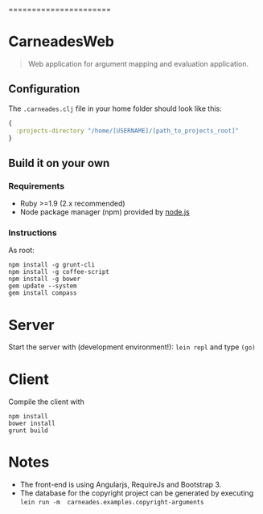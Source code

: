 ======================
# CarneadesWeb

> Web application for argument mapping and evaluation application.

## Configuration

The `.carneades.clj` file in your home folder should look like this:

```clj
{
  :projects-directory "/home/[USERNAME]/[path_to_projects_root]"
}
```

## Build it on your own

### Requirements

- Ruby >=1.9 (2.x recommended)
- Node package manager (npm) provided by [node.js](http://nodejs.org/)

### Instructions

As root:

```
npm install -g grunt-cli
npm install -g coffee-script
npm install -g bower
gem update --system
gem install compass
```

# Server

Start the server with (development environment!): ```lein repl``` and type ```(go)```

# Client

Compile the client with

```
npm install
bower install
grunt build
```

# Notes

- The front-end is using Angularjs, RequireJs and Bootstrap 3.
- The database for the copyright project can be generated by executing ```lein run -m  carneades.examples.copyright-arguments```
